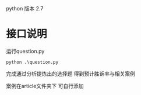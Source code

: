 python 版本 2.7

# 接口说明

运行question.py

```
python .\question.py
```

完成通过分析提炼出的选择题
得到预计胜诉率与相关案例

案例在article文件夹下
可自行添加
